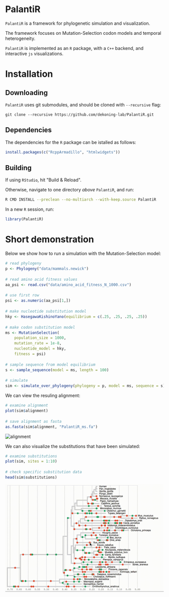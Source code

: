 # PalantiR

`PalantiR` is a framework for phylogenetic simulation and visualization.

The framework focuses on Mutation-Selection codon models and temporal heterogeneity.

`PalantiR` is implemented as an `R` package, with a `C++` backend, and interactive `js` visualizations.

# Installation

## Downloading

`PalantiR` uses git submodules, and should be cloned with `--recursive` flag:

```
git clone --recursive https://github.com/dekoning-lab/PalantiR.git
```

## Dependencies

The dependencies for the `R` package can be istalled as follows:

```R
install.packages(c("RcppArmadillo", "htmlwidgets"))
```

## Building

If using `RStudio`, hit "Build & Reload".

Otherwise, navigate to one directory _above_ `PalantiR`, and run:

```bash
R CMD INSTALL --preclean --no-multiarch --with-keep.source PalantiR
```

In a new `R` session, run:

```R
library(PalantiR)
```

# Short demonstration

Below we show how to run a simulation with the Mutation-Selection model:

```R
# read phylogeny
p <- Phylogeny("data/mammals.newick")

# read amino acid fitness values
aa_psi <- read.csv("data/amino_acid_fitness_N_1000.csv")

# use first row
psi <- as.numeric(aa_psi[1,])

# make nucleotide substitution model
hky <- HasegawaKishinoYano(equilibrium = c(.25, .25, .25, .25))

# make codon substitution model
ms <- MutationSelection(
	population_size = 1000,
	mutation_rate = 1e-8,
	nucleotide_model = hky,
	fitness = psi)

# sample sequence from model equilibrium
s <- sample_sequence(model = ms, length = 100)

# simulate
sim <- simulate_over_phylogeny(phylogeny = p, model = ms, sequence = s)
```

We can view the resuling alignment:

```R
# examine alignment
plot(sim$alignment)

# save alignment as fasta
as.fasta(sim$alignment, "PalantiR_ms.fa")
```

![alignment](docs/img/PalantiR-alignment.gif)

We can also visualize the substitutions that have been simulated:

```R
# examine substitutions
plot(sim, sites = 1:10)

# check specific substitution data
head(sim$substitutions)
```

![simulation](docs/img/PalantiR-simulation.gif)
